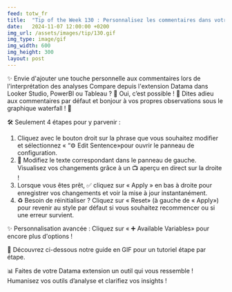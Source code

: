 ```yaml
---
feed: totw_fr
title:  "Tip of the Week 130 : Personnalisez les commentaires dans votre extension Datama !"
date:   2024-11-07 12:00:00 +0200
img_url: /assets/images/tip/130.gif
img_type: image/gif
img_width: 600
img_height: 300
layout: post
---
```


✨ Envie d'ajouter une touche personnelle aux commentaires lors de l'interprétation des analyses Compare depuis l'extension Datama dans Looker Studio, PowerBI ou Tableau ? 🤔 Oui, c’est possible ! 🌈 Dites adieu aux commentaires par défaut et bonjour à vos propres observations sous le graphique waterfall ! 🎉 

🛠️ Seulement 4 étapes pour y parvenir  :

  1.	Cliquez avec le bouton droit sur la phrase que vous souhaitez modifier et sélectionnez « “⚙️ Edit Sentence»pour ouvrir le panneau de configuration.
  2.	📝 Modifiez le texte correspondant dans le panneau de gauche. Visualisez vos changements grâce à un 📺 aperçu en direct sur la droite !
  3.	Lorsque vous êtes prêt, ✅ cliquez sur « Apply » en bas à droite pour enregistrer vos changements et voir la mise à jour instantanément.
  4.	♻️ Besoin de réinitialiser ? Cliquez sur « Reset» (à gauche de « Apply») pour revenir au style par défaut si vous souhaitez recommencer ou si une erreur survient.

✨ Personnalisation avancée : Cliquez sur « ➕ Available Variables» pour encore plus d'options !

🎥 Découvrez ci-dessous notre guide en GIF pour un tutoriel étape par étape.

📊 Faites de votre Datama extension  un outil qui vous ressemble ! Humanisez vos outils d’analyse et clarifiez vos insights !